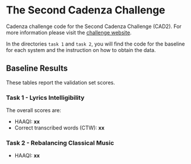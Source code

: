 # The Second Cadenza Challenge

Cadenza challenge code for the Second Cadenza Challenge (CAD2).
For more information please visit the [challenge website](https://cadenzachallenge.org/docs/cadenza2/intro).

In the directories `task 1` and `task 2`, you will find the code for the baseline
for each system and the instruction on how to obtain the data.

## Baseline Results

These tables report the validation set scores.

### Task 1 - Lyrics Intelligibility

The overall scores are:

- HAAQI: **xx**
- Correct transcribed words (CTW): **xx**

### Task 2 - Rebalancing Classical Music

- HAAQI: **xx**

